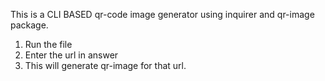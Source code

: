 This is a CLI BASED qr-code image generator using inquirer and qr-image package.

1. Run the file
2. Enter the url in answer
3. This will generate qr-image for that url.